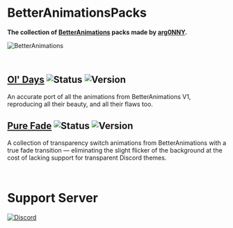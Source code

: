 # BetterAnimationsPacks

**The collection of [BetterAnimations](https://github.com/arg0NNY/BetterAnimations) packs made by [arg0NNY](https://github.com/arg0NNY).**

![BetterAnimations](https://github.com/user-attachments/assets/b62638b3-486b-4841-8567-7eaa05774d3e)

```
 
```

## [Ol' Days](https://github.com/arg0NNY/BetterAnimationsPacks/tree/main/olDays) ![Status][status-official-badge] ![Version][oldays-version-badge]
An accurate port of all the animations from BetterAnimations V1, reproducing all their beauty, and all their flaws too.

## [Pure Fade](https://github.com/arg0NNY/BetterAnimationsPacks/tree/main/pureFade) ![Status][status-official-badge] ![Version][purefade-version-badge]
A collection of transparency switch animations from BetterAnimations with a true fade transition — eliminating the slight flicker of the background at the cost of lacking support for transparent Discord themes.

```
 
```

# Support Server
[![Discord][support-server-banner]][support-server-link]

[support-server-banner]: https://discord.com/api/guilds/947007182552064050/widget.png?style=banner2
[support-server-link]: https://discord.gg/M8DBtcZjXD

[status-official-badge]: https://img.shields.io/badge/status-official-brightgreen

[oldays-version-badge]: https://img.shields.io/badge/version-1.0.0-blue

[purefade-version-badge]: https://img.shields.io/badge/version-1.0.0-blue

